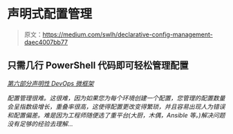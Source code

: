 # 声明式配置管理

> 原文：<https://medium.com/swlh/declarative-config-management-daec4007bb77>

## 只需几行 PowerShell 代码即可轻松管理配置

*[第六部分*声明性 DevOps 微框架*](/@cjkuech/declarative-devops-microframeworks-9908c8d05332)*

*配置管理很难。这很难，因为如果您为每个环境创建一个配置，您管理的配置数量会呈指数级增长，重叠率很高，这使得配置更改变得繁琐，并且容易出现人为错误和配置偏差。难是因为工程师随便选了重平台(大厨，木偶，Ansible 等。)解决问题没有足够的经验去理解…*